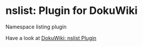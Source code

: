 # nslist: Plugin for DokuWiki
Namespace listing plugin

Have a look at [DokuWiki: nslist Plugin](https://www.dokuwiki.org/plugin:nslist?s[]=nslist)
